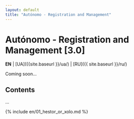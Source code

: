 ```yaml
---
layout: default
title: "Autónomo - Registration and Management"
---
```


# Autónomo - Registration and Management [3.0]

**EN** | [UA]({{site.baseurl }}/ua/) | [RU]({{ site.baseurl }}/ru/)

Coming soon...

## Contents

...

{% include en/01_hestor_or_xolo.md %}
